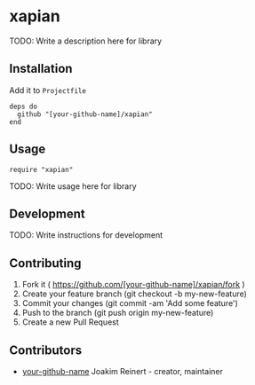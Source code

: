 # xapian

TODO: Write a description here for library

## Installation

Add it to `Projectfile`

```crystal
deps do
  github "[your-github-name]/xapian"
end
```

## Usage

```crystal
require "xapian"
```

TODO: Write usage here for library

## Development

TODO: Write instructions for development

## Contributing

1. Fork it ( https://github.com/[your-github-name]/xapian/fork )
2. Create your feature branch (git checkout -b my-new-feature)
3. Commit your changes (git commit -am 'Add some feature')
4. Push to the branch (git push origin my-new-feature)
5. Create a new Pull Request

## Contributors

- [your-github-name](https://github.com/[your-github-name]) Joakim Reinert - creator, maintainer
